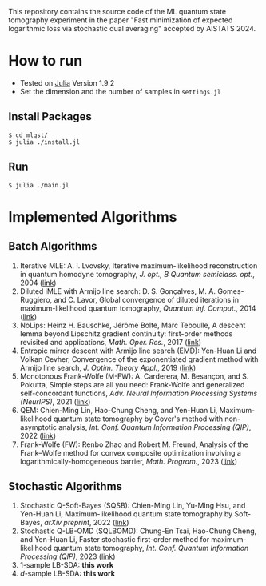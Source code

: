 This repository contains the source code of the ML quantum state tomography experiment in the paper "Fast minimization of expected logarithmic loss via stochastic dual averaging" accepted by AISTATS 2024.

# How to run
- Tested on [Julia](https://julialang.org) Version 1.9.2
- Set the dimension and the number of samples in `settings.jl`
## Install Packages
```
$ cd mlqst/
$ julia ./install.jl
```
## Run
```
$ julia ./main.jl
```

# Implemented Algorithms
## Batch Algorithms
1. Iterative MLE: A. I. Lvovsky, Iterative maximum-likelihood reconstruction in quantum homodyne tomography, *J. opt., B Quantum semiclass. opt.*, 2004 ([link](https://arxiv.org/abs/quant-ph/0311097))
2. Diluted iMLE with Armijo line search: D. S. Gonçalves, M. A. Gomes-Ruggiero, and C. Lavor, Global convergence of diluted iterations in maximum-likelihood quantum tomography, *Quantum Inf. Comput.*, 2014 ([link](https://arxiv.org/abs/1306.3057))
3. NoLips: Heinz H. Bauschke, Jérôme Bolte, Marc Teboulle, A descent lemma beyond Lipschitz gradient continuity: first-order methods revisited and applications, *Math. Oper. Res.*, 2017 ([link](https://pubsonline.informs.org/doi/abs/10.1287/moor.2016.0817)) 
4. Entropic mirror descent with Armijo line search (EMD): Yen-Huan Li and Volkan Cevher, Convergence of the exponentiated gradient method with Armijo line search, *J. Optim. Theory Appl.*, 2019 ([link](https://link.springer.com/article/10.1007/s10957-018-1428-9))
5. Monotonous Frank-Wolfe (M-FW): A. Carderera, M. Besançon, and S. Pokutta, Simple steps are all you need: Frank-Wolfe and generalized self-concordant functions, *Adv. Neural Information Processing Systems (NeurIPS)*, 2021 ([link](https://proceedings.neurips.cc/paper/2021/hash/2b323d6eb28422cef49b266557dd31ad-Abstract.html))
6. QEM: Chien-Ming Lin, Hao-Chung Cheng, and Yen-Huan Li, Maximum-likelihood quantum state tomography by Cover's method with non-asymptotic analysis, *Int. Conf. Quantum Information Processing (QIP)*, 2022 ([link](https://arxiv.org/abs/2110.00747))
7. Frank-Wolfe (FW): Renbo Zhao and Robert M. Freund, Analysis of the Frank–Wolfe method for convex composite optimization involving a logarithmically-homogeneous barrier, *Math. Program.*, 2023 ([link](https://link.springer.com/article/10.1007/s10107-022-01820-9))
## Stochastic Algorithms
1. Stochastic Q-Soft-Bayes (SQSB): Chien-Ming Lin, Yu-Ming Hsu, and Yen-Huan Li, Maximum-likelihood quantum state tomography by Soft-Bayes, *arXiv preprint*, 2022 ([link](https://arxiv.org/abs/2012.15498))
2. Stochastic Q-LB-OMD (SQLBOMD): Chung-En Tsai, Hao-Chung Cheng, and Yen-Huan Li, Faster stochastic first-order method for maximum-likelihood quantum state tomography, *Int. Conf. Quantum Information Processing (QIP)*, 2023 ([link](https://arxiv.org/abs/2211.12880))
3. 1-sample LB-SDA: **this work**
4. $d$-sample LB-SDA: **this work**